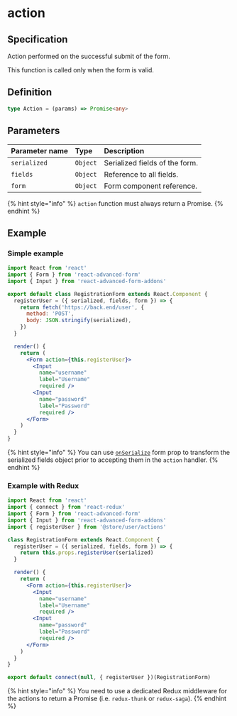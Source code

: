 # action

## Specification

Action performed on the successful submit of the form.

This function is called only when the form is valid.

## Definition

```typescript
type Action = (params) => Promise<any>
```

## Parameters

| Parameter name | Type | Description |
| :--- | :--- | :--- |
| `serialized` | `Object` | Serialized fields of the form. |
| `fields` | `Object` | Reference to all fields. |
| `form` | `Object` | Form component reference. |

{% hint style="info" %}
`action` function must always return a Promise.
{% endhint %}

## Example

### Simple example

```jsx
import React from 'react'
import { Form } from 'react-advanced-form'
import { Input } from 'react-advanced-form-addons'

export default class RegistrationForm extends React.Component {
  registerUser = ({ serialized, fields, form }) => {
    return fetch('https://back.end/user', {
      method: 'POST',
      body: JSON.stringify(serialized),
    })
  }

  render() {
    return (
      <Form action={this.registerUser}>
        <Input
          name="username"
          label="Username"
          required />
        <Input
          name="password"
          label="Password"
          required />
      </Form>
    )
  }
}
```

{% hint style="info" %}
You can use [`onSerialize`](../callbacks/onserialize.md) form prop to transform the serialized fields object prior to accepting them in the `action` handler.
{% endhint %}

### Example with Redux

```jsx
import React from 'react'
import { connect } from 'react-redux'
import { Form } from 'react-advanced-form'
import { Input } from 'react-advanced-form-addons'
import { registerUser } from '@store/user/actions'

class RegistrationForm extends React.Component {
  registerUser = ({ serialized, fields, form }) => {
    return this.props.registerUser(serialized)
  }

  render() {
    return (
      <Form action={this.registerUser}>
        <Input
          name="username"
          label="Username"
          required />
        <Input
          name="password"
          label="Password"
          required />
      </Form>
    )
  }
}

export default connect(null, { registerUser })(RegistrationForm)
```

{% hint style="info" %}
You need to use a dedicated Redux middleware for the actions to return a Promise \(i.e. `redux-thunk` or `redux-saga`\).
{% endhint %}

